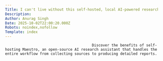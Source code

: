 ```yaml
---
Title: I can't live without this self-hosted, local AI-powered research assistant anymore
Description: 
Author: Anurag Singh
Date: 2025-10-02T22:00:20.000Z
Robots: noindex,nofollow
Template: index
---
```


                                            Discover the benefits of self-hosting Maestro, an open-source AI research assistant that handles the entire workflow from collecting sources to producing detailed reports.
                                        